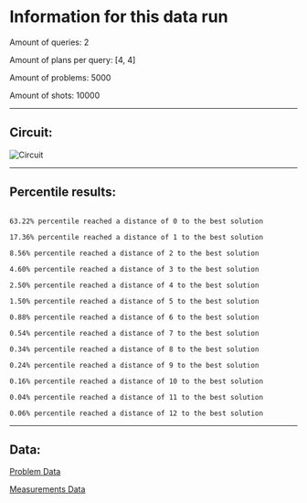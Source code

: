 # Information for this data run

Amount of queries: 2

Amount of plans per query: [4, 4]

Amount of problems: 5000

Amount of shots: 10000

<hr>

## Circuit:

![Circuit](circuit.png)

<hr>

## Percentile results:

```

63.22% percentile reached a distance of 0 to the best solution

17.36% percentile reached a distance of 1 to the best solution

8.56% percentile reached a distance of 2 to the best solution

4.60% percentile reached a distance of 3 to the best solution

2.50% percentile reached a distance of 4 to the best solution

1.50% percentile reached a distance of 5 to the best solution

0.88% percentile reached a distance of 6 to the best solution

0.54% percentile reached a distance of 7 to the best solution

0.34% percentile reached a distance of 8 to the best solution

0.24% percentile reached a distance of 9 to the best solution

0.16% percentile reached a distance of 10 to the best solution

0.04% percentile reached a distance of 11 to the best solution

0.06% percentile reached a distance of 12 to the best solution

```

<hr>

## Data:

[Problem Data](problems.csv)

[Measurements Data](measurements.csv)

